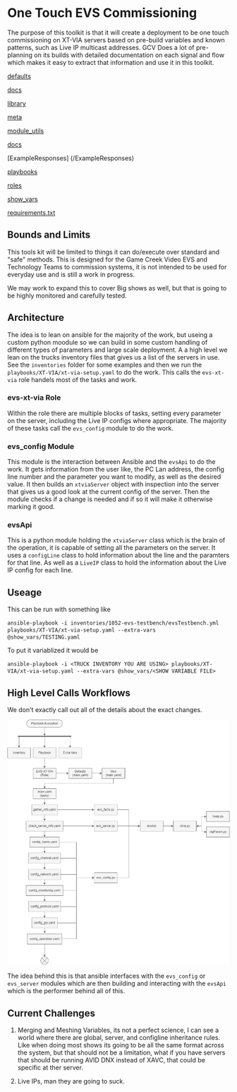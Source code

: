# One Touch EVS Commissioning

The purpose of this toolkit is that it will create a deployment to be one touch commissioning on XT-VIA servers based on pre-build variables and known patterns, such as Live IP multicast addresses. GCV Does a lot of pre-planning on its builds with detailed documentation on each signal and flow which makes it easy to extract that information and use it in this toolkit.

[defaults](/defaults/main.yaml.md)

[docs](/docs)

[library](/library)

[meta](/meta/main.yaml.md)

[module_utils](/module_utils)

[docs](/docs)

[ExampleResponses] (/ExampleResponses)

[playbooks](/playbooks.py.md)

[roles](/roles)

[show_vars](/show_vars/testing.yaml.md)

[requirements.txt](/requirements.txt.md)


## Bounds and Limits

This tools kit will be limited to things it can do/execute over standard and "safe" methods.
This is designed for the Game Creek Video EVS and Technology Teams to commission systems, it is not intended to be used for everyday use and is still a work in progress.

We may work to expand this to cover Big shows as well, but that is going to be highly monitored and carefully tested.

## Architecture

The idea is to lean on ansible for the majority of the work, but useing a custom python moodule so we can build in some custom handling of different types of parameters and large scale deployment.
A a high level we lean on the trucks inventory files that gives us a list of the servers in use. See the `inventories` folder for some examples and then we run the `playbooks/XT-VIA/xt-via-setup.yaml` to do the work.
This calls the `evs-xt-via` role handels most of the tasks and work.

### evs-xt-via Role

Within the role there are multiple blocks of tasks, setting every parameter on the server, including the Live IP configs where appropriate. The majority of these tasks call the `evs_config` module to do the work.

### evs_config Module

This module is the interaction between Ansible and the `evsApi` to do the work. It gets information from the user like, the PC Lan address, the config line number and the parameter you want to modify, as well as the desired value. It then builds an `xtviaServer` object with inspection into the server that gives us a good look at the current config of the server. Then the module checks if a change is needed and if so it will make it otherwise marking it good. 

### evsApi

This is a python module holding the `xtviaServer` class which is the brain of the operation, it is capable of setting all the parameters on the server. It uses a `configLine` class to hold information about the line and the paramters for that line. As well as a `LiveIP` class to hold the information about the Live IP config for each line.


## Useage

This can be run with something like

```shell
ansible-playbook -i inventories/1052-evs-testbench/evsTestbench.yml playbooks/XT-VIA/xt-via-setup.yaml --extra-vars @show_vars/TESTING.yaml
```
To put it variablized it would be
```shell
ansible-playbook -i <TRUCK INVENTORY YOU ARE USING> playbooks/XT-VIA/xt-via-setup.yaml --extra-vars @show_vars/<SHOW VARIABLE FILE>
``` 


## High Level Calls Workflows
We don't exactly call out all of the details about the exact changes.

![alt text](docs/XT-VIA-ClassDef-Calls.png)

The idea behind this is that ansible interfaces with the `evs_config` or `evs_server` modules which are then building and interacting with the `evsApi` which is the performer behind all of this. 


## Current Challenges

1. Merging and Meshing Variables, its not a perfect science, I can see a world where there are global, server, and configline inheritance rules. Like when doing most shows its going to be all the same format across the system, but that should not be a limitation, what if you have servers that should be running AVID DNX instead of XAVC, that could be specific at ther server. 

2. Live IPs, man they are going to suck. 